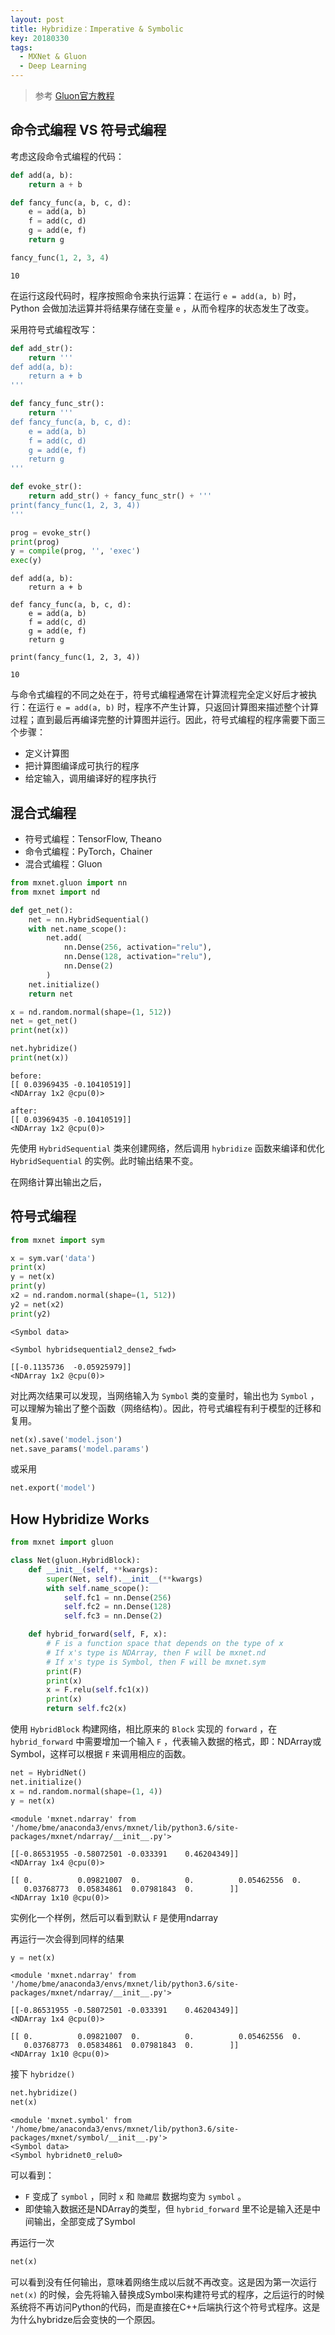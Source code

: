 ```yaml
---
layout: post
title: Hybridize：Imperative & Symbolic 
key: 20180330
tags: 
  - MXNet & Gluon
  - Deep Learning
---
```


> 参考 [Gluon官方教程](https://zh.gluon.ai/chapter_gluon-advances/hybridize.html)

## 命令式编程 VS 符号式编程

考虑这段命令式编程的代码：

```python
def add(a, b):
    return a + b

def fancy_func(a, b, c, d):
    e = add(a, b)
    f = add(c, d)
    g = add(e, f)
    return g

fancy_func(1, 2, 3, 4)
```
```
10
```

在运行这段代码时，程序按照命令来执行运算：在运行 `e = add(a, b)` 时，Python 会做加法运算并将结果存储在变量 `e` ，从而令程序的状态发生了改变。

采用符号式编程改写：

```python
def add_str():
    return '''
def add(a, b):
    return a + b
'''

def fancy_func_str():
    return '''
def fancy_func(a, b, c, d):
    e = add(a, b)
    f = add(c, d)
    g = add(e, f)
    return g
'''

def evoke_str():
    return add_str() + fancy_func_str() + '''
print(fancy_func(1, 2, 3, 4))
'''

prog = evoke_str()
print(prog)
y = compile(prog, '', 'exec')
exec(y)
```
```
def add(a, b):
    return a + b

def fancy_func(a, b, c, d):
    e = add(a, b)
    f = add(c, d)
    g = add(e, f)
    return g

print(fancy_func(1, 2, 3, 4))

10
```

与命令式编程的不同之处在于，符号式编程通常在计算流程完全定义好后才被执行：在运行 `e = add(a, b)` 时，程序不产生计算，只返回计算图来描述整个计算过程；直到最后再编译完整的计算图并运行。因此，符号式编程的程序需要下面三个步骤：
* 定义计算图
* 把计算图编译成可执行的程序
* 给定输入，调用编译好的程序执行

## 混合式编程
* 符号式编程：TensorFlow, Theano
* 命令式编程：PyTorch，Chainer
* 混合式编程：Gluon

```python
from mxnet.gluon import nn
from mxnet import nd

def get_net():
    net = nn.HybridSequential()
    with net.name_scope():
        net.add(
            nn.Dense(256, activation="relu"),
            nn.Dense(128, activation="relu"),
            nn.Dense(2)
        )
    net.initialize()
    return net

x = nd.random.normal(shape=(1, 512))
net = get_net()
print(net(x))

net.hybridize()
print(net(x))
```
```
before:  
[[ 0.03969435 -0.10410519]]
<NDArray 1x2 @cpu(0)>

after:  
[[ 0.03969435 -0.10410519]]
<NDArray 1x2 @cpu(0)>
```

先使用 `HybridSequential` 类来创建网络，然后调用 `hybridize` 函数来编译和优化 `HybridSequential` 的实例。此时输出结果不变。

在网络计算出输出之后，

## 符号式编程

```python
from mxnet import sym

x = sym.var('data')
print(x)
y = net(x)
print(y)
x2 = nd.random.normal(shape=(1, 512))
y2 = net(x2)
print(y2)
```
```
<Symbol data>

<Symbol hybridsequential2_dense2_fwd>

[[-0.1135736  -0.05925979]]
<NDArray 1x2 @cpu(0)>
```
对比两次结果可以发现，当网络输入为 `Symbol` 类的变量时，输出也为 `Symbol` ，可以理解为输出了整个函数（网络结构）。因此，符号式编程有利于模型的迁移和复用。

```python
net(x).save('model.json')
net.save_params('model.params')
```

或采用

```python
net.export('model')
```

## How Hybridize Works

```python
from mxnet import gluon

class Net(gluon.HybridBlock):
    def __init__(self, **kwargs):
        super(Net, self).__init__(**kwargs)
        with self.name_scope():
            self.fc1 = nn.Dense(256)
            self.fc2 = nn.Dense(128)
            self.fc3 = nn.Dense(2)

    def hybrid_forward(self, F, x):
        # F is a function space that depends on the type of x
        # If x's type is NDArray, then F will be mxnet.nd
        # If x's type is Symbol, then F will be mxnet.sym
        print(F)
        print(x)
        x = F.relu(self.fc1(x))
        print(x)
        return self.fc2(x)
```
使用 `HybridBlock` 构建网络，相比原来的 `Block` 实现的 `forward` ，在 `hybrid_forward` 中需要增加一个输入 `F` ，代表输入数据的格式，即：NDArray或Symbol，这样可以根据 `F` 来调用相应的函数。

```python
net = HybridNet()
net.initialize()
x = nd.random.normal(shape=(1, 4))
y = net(x)
```

```
<module 'mxnet.ndarray' from '/home/bme/anaconda3/envs/mxnet/lib/python3.6/site-packages/mxnet/ndarray/__init__.py'>

[[-0.86531955 -0.58072501 -0.033391    0.46204349]]
<NDArray 1x4 @cpu(0)>

[[ 0.          0.09821007  0.          0.          0.05462556  0.
   0.03768773  0.05834861  0.07981843  0.        ]]
<NDArray 1x10 @cpu(0)>
```

实例化一个样例，然后可以看到默认 `F` 是使用ndarray

再运行一次会得到同样的结果

```python
y = net(x)
```
```
<module 'mxnet.ndarray' from '/home/bme/anaconda3/envs/mxnet/lib/python3.6/site-packages/mxnet/ndarray/__init__.py'>

[[-0.86531955 -0.58072501 -0.033391    0.46204349]]
<NDArray 1x4 @cpu(0)>

[[ 0.          0.09821007  0.          0.          0.05462556  0.
   0.03768773  0.05834861  0.07981843  0.        ]]
<NDArray 1x10 @cpu(0)>
```

接下 `hybridze()` 

```python
net.hybridize()
net(x)
```
```
<module 'mxnet.symbol' from '/home/bme/anaconda3/envs/mxnet/lib/python3.6/site-packages/mxnet/symbol/__init__.py'>
<Symbol data>
<Symbol hybridnet0_relu0>
```
可以看到：
* `F` 变成了 `symbol` ，同时 `x` 和 `隐藏层` 数据均变为 `symbol` 。
* 即使输入数据还是NDArray的类型，但 `hybrid_forward` 里不论是输入还是中间输出，全部变成了Symbol

再运行一次
```python
net(x)
```
可以看到没有任何输出，意味着网络生成以后就不再改变。这是因为第一次运行 `net(x)` 的时候，会先将输入替换成Symbol来构建符号式的程序，之后运行的时候系统将不再访问Python的代码，而是直接在C++后端执行这个符号式程序。这是为什么hybridze后会变快的一个原因。

